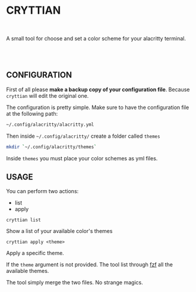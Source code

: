 # CRYTTIAN

<br />

A small tool for choose and set a color scheme
for your alacritty terminal.

<br />
<br />

## CONFIGURATION

First of all please **make a backup copy of your configuration file**.
Because `cryttian` will edit the original one.

The configuration is pretty simple. Make sure to have
the configuration file at the following path:

```bash
~/.config/alacritty/alacritty.yml
```

Then inside `~/.config/alacritty/` create a folder called `themes`

```bash
mkdir `~/.config/alacritty/themes`
```

Inside `themes` you must place your color schemes as yml files.

## USAGE

You can perform two actions:

- list
- apply

`cryttian list`

Show a list of your available color's themes

`cryttian apply <theme>`

Apply a specific theme.

If the `theme` argument is not provided. The tool list through
[fzf](https://github.com/junegunn/fzf) all the available themes.

The tool simply merge the two files. No strange magics.
